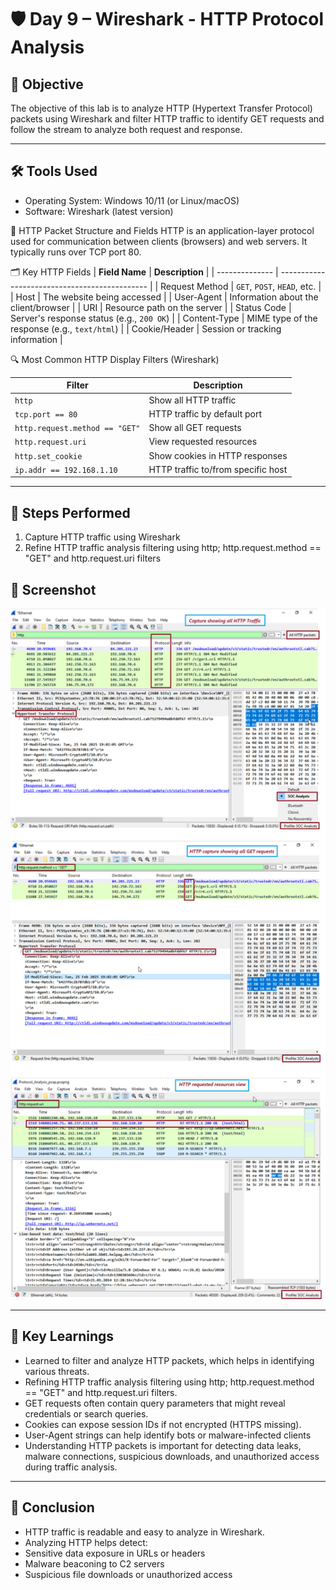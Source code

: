 # 🛡️ Day 9 – Wireshark - HTTP Protocol Analysis

## 📌 Objective
The objective of this lab is to analyze HTTP (Hypertext Transfer Protocol) packets using Wireshark and  filter HTTP traffic to identify GET requests and follow the stream to analyze both request and response. 

---

## 🛠️ Tools Used
- Operating System: Windows 10/11 (or Linux/macOS)
- Software: Wireshark (latest version)

📘 HTTP Packet Structure and Fields
HTTP is an application-layer protocol used for communication between clients (browsers) and web servers. It typically runs over TCP port 80.

🗂️ Key HTTP Fields
| **Field Name** | **Description**                               |
| -------------- | --------------------------------------------- |
| Request Method | `GET`, `POST`, `HEAD`, etc.                   |
| Host           | The website being accessed                    |
| User-Agent     | Information about the client/browser          |
| URI            | Resource path on the server                   |
| Status Code    | Server's response status (e.g., `200 OK`)     |
| Content-Type   | MIME type of the response (e.g., `text/html`) |
| Cookie/Header  | Session or tracking information               |


🔍 Most Common HTTP Display Filters (Wireshark)

| **Filter**                     | **Description**                    |
| ------------------------------ | ---------------------------------- |
| `http`                         | Show all HTTP traffic              |
| `tcp.port == 80`               | HTTP traffic by default port       |
| `http.request.method == "GET"` | Show all GET requests              |
| `http.request.uri`             | View requested resources           |
| `http.set_cookie`              | Show cookies in HTTP responses     |
| `ip.addr == 192.168.1.10`      | HTTP traffic to/from specific host |

---

## 🧪 Steps Performed
1. Capture HTTP traffic using Wireshark
2. Refine HTTP traffic analysis filtering using http;   http.request.method == "GET" and http.request.uri  filters


## 📸 Screenshot
<p align="center">
  <img src="../../Screenshots/Day09-Wireshark-HTTP-Traffic_GET-requests-Requested-ResourcesView.png" alt="Screenshot Placeholder" width="600">
</p>

---

## 🧠 Key Learnings
- Learned to filter and analyze HTTP packets, which helps in identifying various threats. 
- Refining HTTP traffic analysis filtering using http; http.request.method == "GET" and http.request.uri  filters.
- GET requests often contain query parameters that might reveal credentials or search queries.
- Cookies can expose session IDs if not encrypted (HTTPS missing).
- User-Agent strings can help identify bots or malware-infected clients
- Understanding HTTP packets is important for detecting data leaks, malware connections, suspicious downloads, and unauthorized access during traffic analysis. 

---

## 🎯 Conclusion
- HTTP traffic is readable and easy to analyze in Wireshark.
- Analyzing HTTP helps detect:
- Sensitive data exposure in URLs or headers
- Malware beaconing to C2 servers
- Suspicious file downloads or unauthorized access
